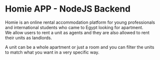 # Homie APP - NodeJS Backend

Homie is an online rental accommodation platform for young professionals and international students who came to Egypt looking for apartment.  
We allow users to rent a unit as agents and they are also allowed to rent their units as landlords.

A unit can be a whole apartment or just a room and you can filter the units to match what you want in a very specific way.
